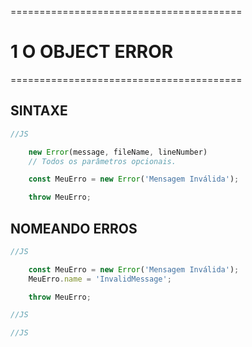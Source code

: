 ========================================
# 1 O OBJECT ERROR
========================================

## SINTAXE

```js
//JS

    new Error(message, fileName, lineNumber)
    // Todos os parâmetros opcionais.

    const MeuErro = new Error('Mensagem Inválida');

    throw MeuErro;

```

## NOMEANDO ERROS

```js
//JS

    const MeuErro = new Error('Mensagem Inválida');
    MeuErro.name = 'InvalidMessage';

    throw MeuErro;

```

```js
//JS
```

```js
//JS
```